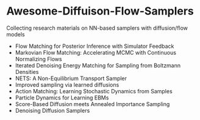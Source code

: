 # Awesome-Diffuison-Flow-Samplers
Collecting research materials on NN-based samplers with diffusion/flow models

- Flow Matching for Posterior Inference with Simulator Feedback
- Markovian Flow Matching: Accelerating MCMC with Continuous Normalizing Flows
- Iterated Denoising Energy Matching for Sampling from Boltzmann Densities
- NETS: A Non-Equilibrium Transport Sampler
- Improved sampling via learned diffusions
- Action Matching: Learning Stochastic Dynamics from Samples
- Particle Dynamics for Learning EBMs
- Score-Based Diffusion meets Annealed Importance Sampling
- Denoising Diffusion Samplers
